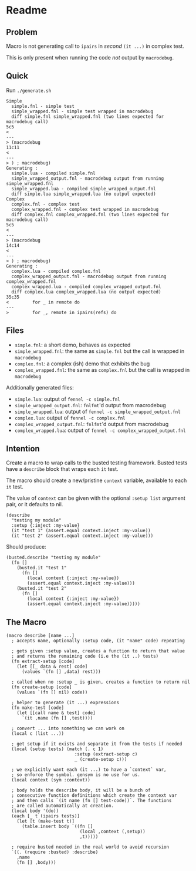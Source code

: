 # Readme

Problem
---

Macro is not generating call to `ipairs` in *second* `(it ...)` in complex test.

This is only present when running the code *not* output by `macrodebug`.

Quick
---

Run `./generate.sh`

```
Simple
  simple.fnl - simple test
  simple_wrapped.fnl - simple test wrapped in macrodebug
  diff simple.fnl simple_wrapped.fnl (two lines expected for macrodebug call)
5c5
<
---
> (macrodebug
11c11
<
---
> ) ; macrodebug)
Generating :
  simple.lua - compiled simple.fnl
  simple_wrapped_output.fnl - macrodebug output from running simple_wrapped.fnl
  simple_wrapped.lua - compiled simple_wrapped_output.fnl
  diff simple.lua simple_wrapped.lua (no output expected)
Complex
  complex.fnl - complex test
  complex_wrapped.fnl - complex test wrapped in macrodebug
  diff complex.fnl complex_wrapped.fnl (two lines expected for macrodebug call)
5c5
<
---
> (macrodebug
14c14
<
---
> ) ; macrodebug)
Generating :
  complex.lua - compiled complex.fnl
  complex_wrapped_output.fnl - macrodebug output from running complex_wrapped.fnl
  complex_wrapped.lua - compiled complex_wrapped_output.fnl
  diff complex.lua complex_wrapped.lua (no output expected)
35c35
<         for _ in remote do
---
>         for _, remote in ipairs(refs) do
```

Files
---

- `simple.fnl`: a short demo, behaves as expected
- `simple_wrapped.fnl`: the same as `simple.fnl` but the call is wrapped in `macrodebug`
- `complex.fnl`: a complex (ish) demo that exhibits the bug
- `complex_wrapped.fnl`: the same as `complex.fnl` but the call is wrapped in `macrodebug`

Additionally generated files:

- `simple.lua`: output of `fennel -c simple.fnl`
- `simple_wrapped_output.fnl`: `fnlfmt`'d output from macrodebug
- `simple_wrapped.lua`: output of `fennel -c simple_wrapped_output.fnl`
- `complex.lua`: output of `fennel -c complex.fnl`
- `complex_wrapped_output.fnl`: `fnlfmt`'d output from macrodebug
- `complex_wrapped.lua`: output of `fennel -c complex_wrapped_output.fnl`

Intention
---

Create a macro to wrap calls to the busted testing framework. Busted tests have
a `describe` block that wraps each `it` test.

The macro should create a new/pristine `context` variable, available to each
`it` test.

The value of `context` can be given with the optional `:setup list` argument
pair, or it defaults to nil.

```fnl
(describe
  "testing my module"
  :setup {:inject :my-value}
  (it "test 1" (assert.equal context.inject :my-value))
  (it "test 2" (assert.equal context.inject :my-value)))
```

Should produce:

```fnl
(busted.describe "testing my module"
  (fn []
    (busted.it "test 1"
      (fn []
        (local context {:inject :my-value})
        (assert.equal context.inject :my-value)))
    (busted.it "test 2"
      (fn []
        (local context {:inject :my-value})
        (assert.equal context.inject :my-value)))))
```

The Macro
---

```fnl
(macro describe [name ...]
  ; accepts name, optionally :setup code, (it "name" code) repeating

  ; gets given :setup value, creates a function to return that value
  ; and returns the remaining code (i.e the (it ..) tests)
  (fn extract-setup [code]
    (let [[_ data & rest] code]
      (values `(fn [] ,data) rest)))

  ; called when no :setup _ is given, creates a function to return nil
  (fn create-setup [code]
    (values `(fn [] nil) code))

  ; helper to generate (it ...) expressions
  (fn make-test [code]
    (let [[call name & test] code]
      `(it ,name (fn [] ,test))))

  ; convert ... into something we can work on
  (local c (list ...))

  ; get setup if it exists and separate it from the tests if needed
  (local (setup tests) (match (. c 1)
                          :setup (extract-setup c)
                          _ (create-setup c)))

  ; we explicitly want each (it ...) to have a `context` var,
  ; so enforce the symbol. gensym is no use for us.
  (local context (sym :context))

  ; body holds the describe body, it will be a bunch of
  ; consecutive function definitions which create the context var
  ; and then calls `(it name (fn [] test-code))`. The functions
  ; are called automatically at creation.
  (local body '(do))
  (each [_ t (ipairs tests)]
    (let [t (make-test t)]
      (table.insert body `((fn []
                            (local ,context (,setup))
                            ,t)))))

  ; require busted needed in the real world to avoid recursion
  `((. (require :busted) :describe)
    ,name
    (fn [] ,body)))
```
